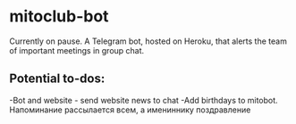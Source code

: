 # mitoclub-bot
Currently on pause. A Telegram bot, hosted on Heroku, that alerts the team of important meetings in group chat.

## Potential to-dos:
-Bot and website - send website news to chat
-Add birthdays to mitobot. Напоминание рассылается всем, а имениннику поздравление

